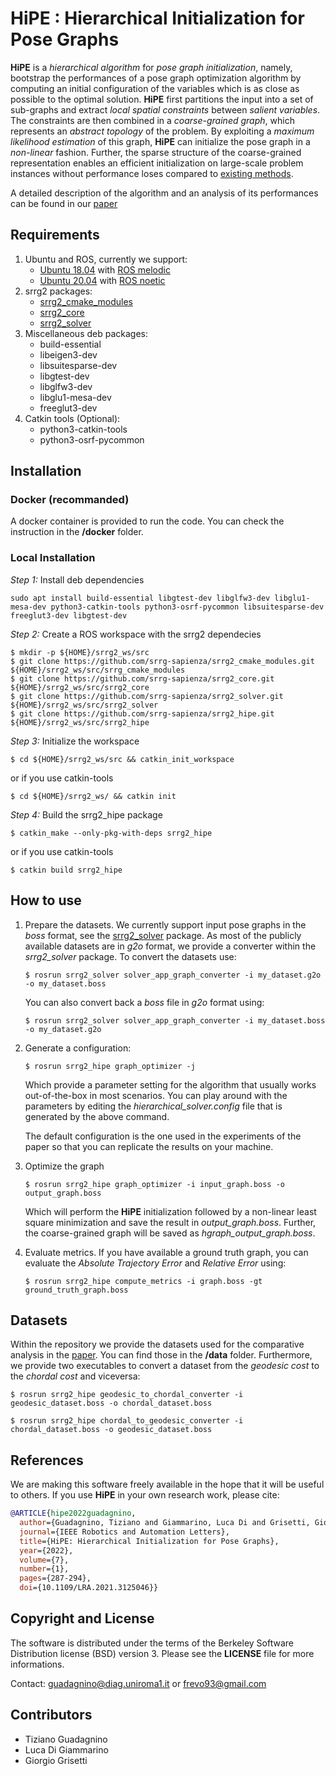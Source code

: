 # HiPE : Hierarchical Initialization for Pose Graphs

**HiPE** is a *hierarchical algorithm* for *pose graph initialization*, namely, bootstrap the performances of a pose graph optimization algorithm by computing an initial configuration of the variables which is as close as possible to the optimal solution. **HiPE**
first partitions the input into a set of sub-graphs and extract
*local spatial constraints* between *salient variables*. The
constraints are then combined in a *coarse-grained graph*,
which represents an *abstract topology* of the problem. By
exploiting a *maximum likelihood estimation* of this graph,
**HiPE** can initialize the pose graph in a *non-linear* fashion. Further, the sparse structure of the coarse-grained representation enables an efficient initialization
on large-scale problem instances without performance loses compared to [existing methods](https://www.cc.gatech.edu/~dellaert/ftp/Carlone15icra.pdf). 

A detailed description of the algorithm and an analysis of its performances can be found in our [paper](https://ieeexplore.ieee.org/document/9601288)

## Requirements

1. Ubuntu and ROS, currently we support:
   * [Ubuntu 18.04](https://releases.ubuntu.com/18.04/) with [ROS melodic](http://wiki.ros.org/melodic/Installation/Ubuntu)
   * [Ubuntu 20.04](https://releases.ubuntu.com/20.04/) with [ROS noetic](http://wiki.ros.org/noetic/Installation/Ubuntu)  
2. srrg2 packages:
   * [srrg2\_cmake\_modules](https://github.com/srrg-sapienza/srrg2_cmake_modules)
   * [srrg2\_core](https://github.com/srrg-sapienza/srrg2_core)
   * [srrg2\_solver](https://github.com/srrg-sapienza/srrg2_solver)  
3. Miscellaneous deb packages:
   * build-essential 
   * libeigen3-dev
   * libsuitesparse-dev
   * libgtest-dev
   * libglfw3-dev
   * libglu1-mesa-dev
   * freeglut3-dev  
4. Catkin tools (Optional):
   * python3-catkin-tools
   * python3-osrf-pycommon


## Installation

### Docker (recommanded)
A docker container is provided to run the code. You can check the instruction in the **/docker** folder.

### Local Installation

*Step 1:*  Install deb dependencies
```
sudo apt install build-essential libgtest-dev libglfw3-dev libglu1-mesa-dev python3-catkin-tools python3-osrf-pycommon libsuitesparse-dev freeglut3-dev libgtest-dev 
```

*Step 2:* Create a ROS workspace with the srrg2 dependecies
```
$ mkdir -p ${HOME}/srrg2_ws/src
$ git clone https://github.com/srrg-sapienza/srrg2_cmake_modules.git ${HOME}/srrg2_ws/src/srrg_cmake_modules
$ git clone https://github.com/srrg-sapienza/srrg2_core.git ${HOME}/srrg2_ws/src/srrg2_core
$ git clone https://github.com/srrg-sapienza/srrg2_solver.git ${HOME}/srrg2_ws/src/srrg2_solver
$ git clone https://github.com/srrg-sapienza/srrg2_hipe.git ${HOME}/srrg2_ws/src/srrg2_hipe
```

*Step 3:* Initialize the workspace
```
$ cd ${HOME}/srrg2_ws/src && catkin_init_workspace
```

or if you use catkin-tools

```
$ cd ${HOME}/srrg2_ws/ && catkin init
```

*Step 4:*  Build the srrg2\_hipe package
```
$ catkin_make --only-pkg-with-deps srrg2_hipe
```

or if you use catkin-tools

```
$ catkin build srrg2_hipe
```

## How to use

1. Prepare the datasets. We currently support input pose graphs in the _boss_ format, see the [srrg2\_solver](https://github.com/srrg-sapienza/srrg2_solver) package.
   As most of the publicly available datasets are in _g2o_ format, we provide a converter within the *srrg2_solver* package. To convert the datasets use:
   ```
   $ rosrun srrg2_solver solver_app_graph_converter -i my_dataset.g2o -o my_dataset.boss
   ```

   You can also convert back a _boss_ file in _g2o_ format using:
   ```
   $ rosrun srrg2_solver solver_app_graph_converter -i my_dataset.boss -o my_dataset.g2o
   ```
2. Generate a configuration:
   ```
   $ rosrun srrg2_hipe graph_optimizer -j
   ```
   Which provide a parameter setting for the algorithm that usually works out-of-the-box in most scenarios. You can play around with the parameters by editing the *hierarchical_solver.config* file that is generated by the above command.
   
   The default configuration is the one used in the experiments of the paper so that you can replicate the results on your machine.

3. Optimize the graph
   ```
   $ rosrun srrg2_hipe graph_optimizer -i input_graph.boss -o output_graph.boss
   ```
   Which will perform the **HiPE** initialization followed by a non-linear least square minimization and save the result in *output_graph.boss*. Further, the coarse-grained graph will be saved as *hgraph\_output\_graph.boss*.

4. Evaluate metrics. If you have available a ground truth graph, you can evaluate the *Absolute Trajectory Error* and *Relative Error* using:
   ```
   $ rosrun srrg2_hipe compute_metrics -i graph.boss -gt ground_truth_graph.boss
   ```
   
   
## Datasets

Within the repository we provide the datasets used for the comparative analysis in the [paper](https://ieeexplore.ieee.org/document/9601288). You can find those in the **/data** folder.
Furthermore, we provide two executables to convert a dataset from the *geodesic cost* to the *chordal cost* and viceversa:
```
$ rosrun srrg2_hipe geodesic_to_chordal_converter -i geodesic_dataset.boss -o chordal_dataset.boss
``` 
```
$ rosrun srrg2_hipe chordal_to_geodesic_converter -i chordal_dataset.boss -o geodesic_dataset.boss
``` 

## References

We are making this software freely available in the hope that it will be useful to others. If you use **HiPE** in your own research work, please cite:
```bibtex
@ARTICLE{hipe2022guadagnino,
  author={Guadagnino, Tiziano and Giammarino, Luca Di and Grisetti, Giorgio},
  journal={IEEE Robotics and Automation Letters}, 
  title={HiPE: Hierarchical Initialization for Pose Graphs}, 
  year={2022},
  volume={7},
  number={1},
  pages={287-294},
  doi={10.1109/LRA.2021.3125046}}
```
## Copyright and License 

The software is distributed under the terms of the Berkeley Software Distribution license (BSD) version 3.  Please see the **LICENSE** file for more informations.

Contact: guadagnino@diag.uniroma1.it or frevo93@gmail.com

## Contributors
* Tiziano Guadagnino
* Luca Di Giammarino
* Giorgio Grisetti
